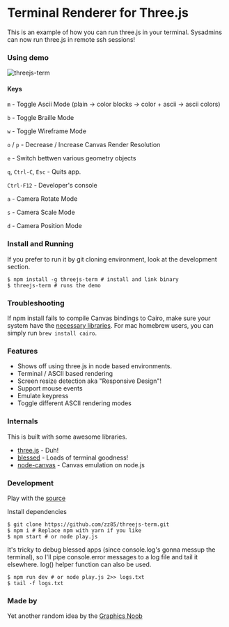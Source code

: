 # Terminal Renderer for Three.js

This is an example of how you can run three.js in your terminal.
Sysadmins can now run three.js in remote ssh sessions!

### Using demo

![threejs-term](https://cloud.githubusercontent.com/assets/314997/19897356/b3dd03dc-a092-11e6-9394-9600a5522852.gif)

#### Keys

`m` - Toggle Ascii Mode (plain -> color blocks -> color + ascii -> ascii colors)

`b` - Toggle Braille Mode

`w` - Toggle Wireframe Mode

`o` / `p` - Decrease / Increase Canvas Render Resolution

`e` - Switch bettwen various geometry objects

`q`, `Ctrl-C`, `Esc` - Quits app.

`Ctrl-F12` - Developer's console

`a` - Camera Rotate Mode

`s` - Camera Scale Mode

`d` - Camera Position Mode

### Install and Running

If you prefer to run it by git cloning environment, look at the development section.

```
$ npm install -g threejs-term # install and link binary
$ threejs-term # runs the demo
```

### Troubleshooting
If npm install fails to compile Canvas bindings to Cairo, make sure your system have the [necessary libraries](https://github.com/Automattic/node-canvas).
For mac homebrew users, you can simply run `brew install cairo`.

### Features
- Shows off using three.js in node based environments.
- Terminal / ASCII based rendering
- Screen resize detection aka "Responsive Design"!
- Support mouse events
- Emulate keypress
- Toggle different ASCII rendering modes

### Internals
This is built with some awesome libraries.
- [three.js](https://github.com/mrdoob/three.js/) - Duh!
- [blessed](https://github.com/chjj/blessed) - Loads of terminal goodness!
- [node-canvas](https://github.com/Automattic/node-canvas) - Canvas emulation on node.js

### Development

Play with the [source](https://github.com/zz85/threejs-term/blob/master/play.js)

Install dependencies
```
$ git clone https://github.com/zz85/threejs-term.git
$ npm i # Replace npm with yarn if you like
$ npm start # or node play.js
```

It's tricky to debug blessed apps (since console.log's gonna messup the terminal),
so I'll pipe console.error messages to a log file and tail it elsewhere.
log() helper function can also be used.

```
$ npm run dev # or node play.js 2>> logs.txt
$ tail -f logs.txt
```

### Made by
Yet another random idea by the [Graphics Noob](https://twitter.com/BlurSpline)
